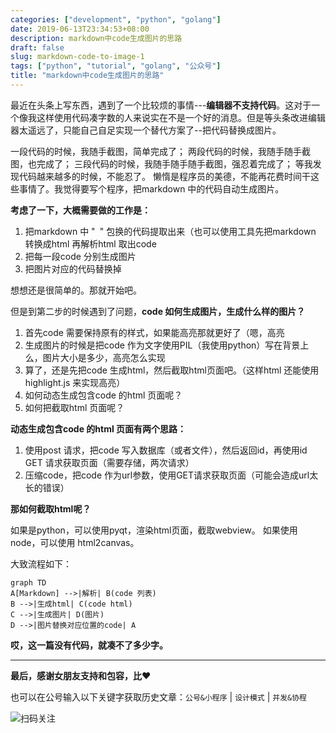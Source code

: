 ```yaml
---
categories: ["development", "python", "golang"]
date: 2019-06-13T23:34:53+08:00
description: markdown中code生成图片的思路
draft: false
slug: markdown-code-to-image-1
tags: ["python", "tutorial", "golang", "公众号"]
title: "markdown中code生成图片的思路"
---
```


最近在头条上写东西，遇到了一个比较烦的事情---**编辑器不支持代码**。这对于一个像我这样使用代码凑字数的人来说实在不是一个好的消息。但是等头条改进编辑器太遥远了，只能自己自足实现一个替代方案了--把代码替换成图片。

一段代码的时候，我随手截图，简单完成了；
两段代码的时候，我随手随手截图，也完成了；
三段代码的时候，我随手随手随手截图，强忍着完成了；
等我发现代码越来越多的时候，不能忍了。
懒惰是程序员的美德，不能再花费时间干这些事情了。我觉得要写个程序，把markdown 中的代码自动生成图片。

**考虑了一下，大概需要做的工作是：**

1. 把markdown 中 "``` ```" 包换的代码提取出来（也可以使用工具先把markdown 转换成html 再解析html 取出code
2. 把每一段code 分别生成图片
3. 把图片对应的代码替换掉


想想还是很简单的。那就开始吧。

但是到第二步的时候遇到了问题，**code 如何生成图片，生成什么样的图片？**

1. 首先code 需要保持原有的样式，如果能高亮那就更好了（嗯，高亮
2. 生成图片的时候是把code 作为文字使用PIL（我使用python）写在背景上么，图片大小是多少，高亮怎么实现
3. 算了，还是先把code 生成html，然后截取html页面吧。（这样html 还能使用 highlight.js 来实现高亮）
4. 如何动态生成包含code 的html 页面呢？
5. 如何把截取html 页面呢？


**动态生成包含code 的html 页面有两个思路：**

1. 使用post 请求，把code 写入数据库（或者文件），然后返回id，再使用id GET 请求获取页面（需要存储，两次请求）
2. 压缩code，把code 作为url参数，使用GET请求获取页面（可能会造成url太长的错误）


**那如何截取html呢？**

如果是python，可以使用pyqt，渲染html页面，截取webview。
如果使用node，可以使用 html2canvas。

大致流程如下：

```mermaid
graph TD
A[Markdown] -->|解析| B(code 列表)
B -->|生成html| C(code html)
C -->|生成图片| D(图片)
D -->|图片替换对应位置的code| A
```


**哎，这一篇没有代码，就凑不了多少字。**


------


**最后，感谢女朋友支持和包容，比❤️**

也可以在公号输入以下关键字获取历史文章：`公号&小程序` | `设计模式` | `并发&协程`

![扫码关注](http://media.gusibi.mobi/zHqNew3j1brVxSoTkjOerslhnB_ZpchcOXf60lFUxiZ5YtnCHs5HrJNOP14go6Ea)
